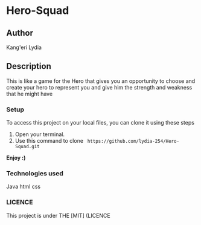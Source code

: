 # Hero-Squad

## Author
Kang'eri Lydia

## Description
This is like a game for the Hero that gives you an opportunity to choose and create your hero to represent you and give him the strength and weakness that he might have 
### Setup

To access this project on your local files, you can clone it using these steps
1. Open your terminal.
2. Use this command to clone ` https://github.com/lydia-254/Hero-Squad.git`

 __Enjoy :)__
 
### Technologies used
Java 
html
css

### LICENCE
This project is under THE [MIT] (LICENCE